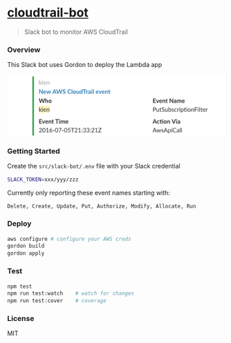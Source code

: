 # [cloudtrail-bot](https://github.com/knncreative/cloudtrail-bot)

> Slack bot to monitor AWS CloudTrail

### Overview
This Slack bot uses Gordon to deploy the Lambda app

![demo](demo.gif "Demo")

### Getting Started

Create the `src/slack-bot/.env` file with your Slack credential
```sh
SLACK_TOKEN=xxx/yyy/zzz
```

Currently only reporting these event names starting with:

    Delete, Create, Update, Put, Authorize, Modify, Allocate, Run

### Deploy
```sh
aws configure # configure your AWS creds
gordon build
gordon apply
```

### Test
```sh
npm test              
npm run test:watch    # watch for changes
npm run test:cover    # coverage
```

### License

MIT
